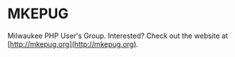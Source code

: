# MKEPUG

Milwaukee PHP User's Group. Interested? Check out the website at [http://mkepug.org](http://mkepug.org).

